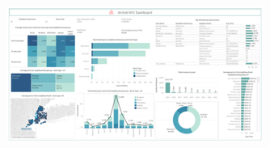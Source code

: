 ![airbnb_tableau_Dashboard](https://raw.githubusercontent.com/Inferno-scorp/DataAnalytics-and-DataScience-Projects/main/AirbnbTableauDashboard/img/Dashboard%201.png)
